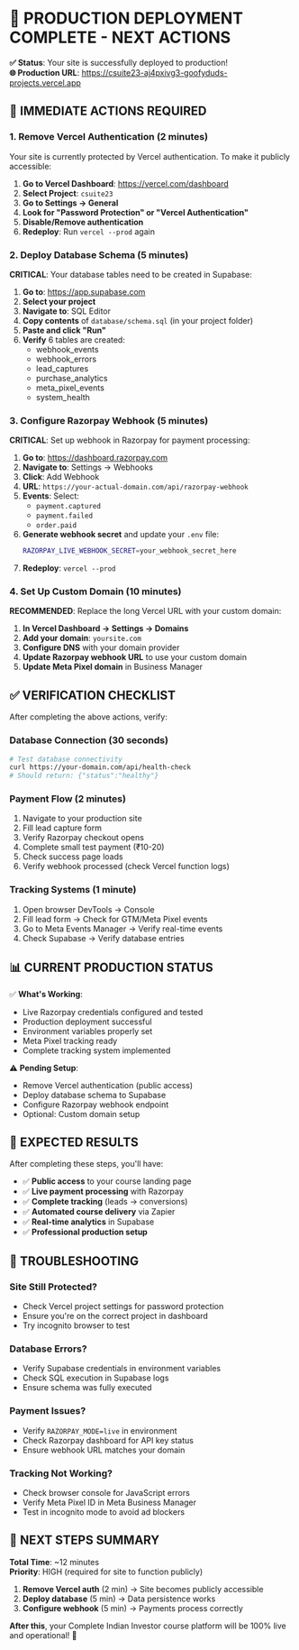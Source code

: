 # 🚀 PRODUCTION DEPLOYMENT COMPLETE - NEXT ACTIONS

**✅ Status**: Your site is successfully deployed to production!  
**🌐 Production URL**: https://csuite23-aj4pxivg3-goofyduds-projects.vercel.app

## 🚨 IMMEDIATE ACTIONS REQUIRED

### 1. **Remove Vercel Authentication** (2 minutes)
Your site is currently protected by Vercel authentication. To make it publicly accessible:

1. **Go to Vercel Dashboard**: https://vercel.com/dashboard
2. **Select Project**: `csuite23`  
3. **Go to Settings → General**
4. **Look for "Password Protection" or "Vercel Authentication"**
5. **Disable/Remove authentication**
6. **Redeploy**: Run `vercel --prod` again

### 2. **Deploy Database Schema** (5 minutes)
**CRITICAL**: Your database tables need to be created in Supabase:

1. **Go to**: https://app.supabase.com
2. **Select your project** 
3. **Navigate to**: SQL Editor
4. **Copy contents** of `database/schema.sql` (in your project folder)
5. **Paste and click "Run"**
6. **Verify** 6 tables are created:
   - webhook_events
   - webhook_errors  
   - lead_captures
   - purchase_analytics
   - meta_pixel_events
   - system_health

### 3. **Configure Razorpay Webhook** (5 minutes)  
**CRITICAL**: Set up webhook in Razorpay for payment processing:

1. **Go to**: https://dashboard.razorpay.com
2. **Navigate to**: Settings → Webhooks
3. **Click**: Add Webhook
4. **URL**: `https://your-actual-domain.com/api/razorpay-webhook`
5. **Events**: Select:
   - `payment.captured`
   - `payment.failed` 
   - `order.paid`
6. **Generate webhook secret** and update your `.env` file:
   ```bash
   RAZORPAY_LIVE_WEBHOOK_SECRET=your_webhook_secret_here
   ```
7. **Redeploy**: `vercel --prod`

### 4. **Set Up Custom Domain** (10 minutes)
**RECOMMENDED**: Replace the long Vercel URL with your custom domain:

1. **In Vercel Dashboard → Settings → Domains**
2. **Add your domain**: `yoursite.com` 
3. **Configure DNS** with your domain provider
4. **Update Razorpay webhook URL** to use your custom domain
5. **Update Meta Pixel domain** in Business Manager

## ✅ VERIFICATION CHECKLIST

After completing the above actions, verify:

### **Database Connection** (30 seconds)
```bash
# Test database connectivity
curl https://your-domain.com/api/health-check
# Should return: {"status":"healthy"}
```

### **Payment Flow** (2 minutes)  
1. Navigate to your production site
2. Fill lead capture form
3. Verify Razorpay checkout opens
4. Complete small test payment (₹10-20)
5. Check success page loads
6. Verify webhook processed (check Vercel function logs)

### **Tracking Systems** (1 minute)
1. Open browser DevTools → Console
2. Fill lead form → Check for GTM/Meta Pixel events
3. Go to Meta Events Manager → Verify real-time events
4. Check Supabase → Verify database entries

## 📊 CURRENT PRODUCTION STATUS

✅ **What's Working**:
- Live Razorpay credentials configured and tested
- Production deployment successful  
- Environment variables properly set
- Meta Pixel tracking ready
- Complete tracking system implemented

⚠️ **Pending Setup**:
- Remove Vercel authentication (public access)
- Deploy database schema to Supabase
- Configure Razorpay webhook endpoint
- Optional: Custom domain setup

## 🎯 EXPECTED RESULTS

After completing these steps, you'll have:
- ✅ **Public access** to your course landing page
- ✅ **Live payment processing** with Razorpay
- ✅ **Complete tracking** (leads → conversions)
- ✅ **Automated course delivery** via Zapier
- ✅ **Real-time analytics** in Supabase
- ✅ **Professional production setup**

## 🚨 TROUBLESHOOTING

### **Site Still Protected?**
- Check Vercel project settings for password protection
- Ensure you're on the correct project in dashboard
- Try incognito browser to test

### **Database Errors?**  
- Verify Supabase credentials in environment variables
- Check SQL execution in Supabase logs
- Ensure schema was fully executed

### **Payment Issues?**
- Verify `RAZORPAY_MODE=live` in environment
- Check Razorpay dashboard for API key status
- Ensure webhook URL matches your domain

### **Tracking Not Working?**
- Check browser console for JavaScript errors
- Verify Meta Pixel ID in Meta Business Manager
- Test in incognito mode to avoid ad blockers

## 💬 **NEXT STEPS SUMMARY**

**Total Time**: ~12 minutes  
**Priority**: HIGH (required for site to function publicly)

1. **Remove Vercel auth** (2 min) → Site becomes publicly accessible
2. **Deploy database** (5 min) → Data persistence works  
3. **Configure webhook** (5 min) → Payments process correctly

**After this**, your Complete Indian Investor course platform will be 100% live and operational! 🎉